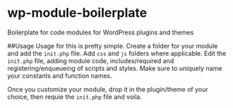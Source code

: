 # wp-module-boilerplate
Boilerplate for code modules for WordPress plugins and themes

##Usage
Usage for this is pretty simple.  Create a folder for your module and add the `init.php` file.  Add `css` and `js` folders where applicable.  Edit the `init.php` file, adding module code, includes/required and registering/enqueueing of scripts and styles.  Make sure to uniquely name your constants and function names.

Once you customize your module, drop it in the plugin/theme of your choice, then requie the `init.php` file and voila.
